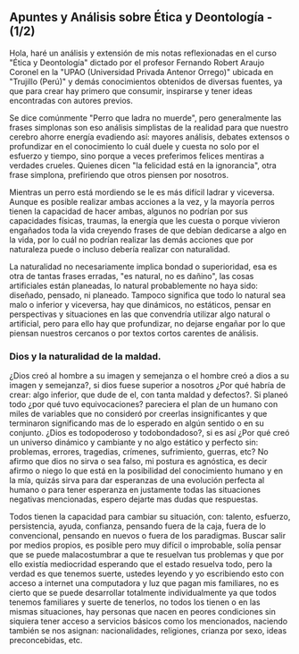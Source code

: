 <h2 class="center-align blue-text text-darken-2">
Apuntes y Análisis sobre Ética y Deontología - (1/2)</h2>

Hola, haré un análisis y extensión de mis notas reflexionadas en el curso "Ética y Deontología" dictado por el profesor Fernando Robert Araujo Coronel en la "UPAO (Universidad Privada Antenor Orrego)" ubicada en "Trujillo (Perú)" y demás conocimientos obtenidos de diversas fuentes, ya que para crear hay primero que consumir, inspirarse y tener ideas encontradas con autores previos.

Se dice comúnmente "Perro que ladra no muerde", pero generalmente las frases simplonas son eso análisis simplistas de la realidad para que nuestro cerebro ahorre energía evadiendo así: mayores análisis, debates extensos o profundizar en el conocimiento lo cuál duele y cuesta no solo por el esfuerzo y tiempo, sino porque a veces preferimos felices mentiras a verdades crueles. 
Quienes dicen "la felicidad está en la ignorancia", otra frase simplona, prefiriendo que otros piensen por nosotros.

Mientras un perro está mordiendo se le es más difícil ladrar y viceversa. Aunque es posible realizar ambas acciones a la vez, y la mayoría perros tienen la capacidad de hacer ambas, algunos no podrían por sus capacidades físicas, traumas, la energía que les cuesta o porque vivieron engañados toda la vida creyendo frases de que debían dedicarse a algo en la vida, por lo cuál no podrían realizar las demás acciones que por naturaleza puede o incluso debería realizar con naturalidad.
                    
La naturalidad no necesariamente implica bondad o superioridad, esa es otra de tantas frases erradas, "es natural, no es dañino", las cosas artificiales están planeadas, lo natural probablemente no haya sido: diseñado, pensado, ni planeado. Tampoco significa que todo lo natural sea malo o inferior y viceversa, hay que dinámicos, no estáticos, pensar en perspectivas y situaciones en las que convendría utilizar algo natural o artificial, pero para ello hay que profundizar, no dejarse engañar por lo que piensan nuestros cercanos o por textos cortos carentes de análisis.

<h3 class="blue-text text-darken-3">Dios y la naturalidad de la maldad.</h3>

¿Dios creó al hombre a su imagen y semejanza o el hombre creó a dios a su imagen y semejanza?, si dios fuese superior a nosotros ¿Por qué habría de crear: algo inferior, que dude de el, con tanta maldad y defectos?. Si planeó todo ¿por qué tuvo equivocaciones? pareciera el plan de un humano con miles de variables que no consideró por creerlas insignificantes y que terminaron significando mas de lo esperado en algún sentido o en su conjunto. ¿Dios es todopoderoso y todobondadoso?, si es así ¿Por qué creó un universo dinámico y cambiante y no algo estático y perfecto sin: problemas, errores, tragedias, crímenes, sufrimiento, guerras, etc? No afirmo que dios no sirva o sea falso, mi postura es agnóstica, es decir afirmo o niego lo que está en la posibilidad del conocimiento humano y en la mía, quizás sirva para dar esperanzas de una evolución perfecta al humano o para tener esperanza en justamente todas las situaciones negativas mencionadas, espero dejarte mas dudas que respuestas.

Todos tienen la capacidad para cambiar su situación, con: talento, esfuerzo, persistencia, ayuda, confianza, pensando fuera de la caja, fuera de lo convencional, pensando en nuevos o fuera de los paradigmas.
Buscar salir por medios propios, es posible pero muy difícil o improbable, solía pensar que se puede malacostumbrar a que te resuelvan tus problemas y que por ello existía mediocridad esperando que el estado resuelva todo, pero la verdad es que tenemos suerte, ustedes leyendo y yo escribiendo esto con acceso a internet una computadora y luz que pagan mis familiares, no es cierto que se puede desarrollar totalmente individualmente ya que todos tenemos familiares y suerte de tenerlos, no todos los tienen o en las mismas situaciones, hay personas que nacen en peores condiciones sin siquiera tener acceso a servicios básicos como los mencionados, naciendo también se nos asignan: nacionalidades, religiones, crianza por sexo, ideas preconcebidas, etc.